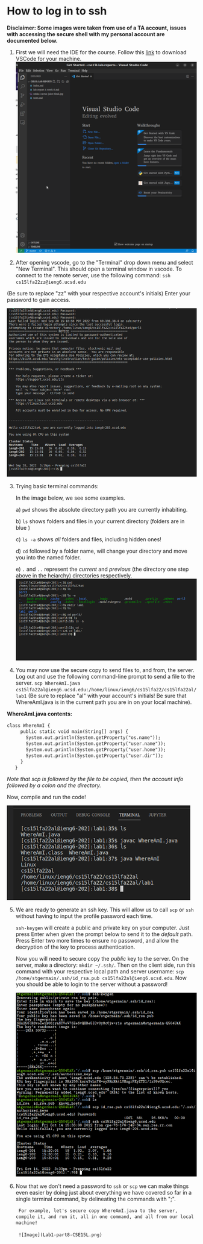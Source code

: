 # How to log in to ssh
**Disclaimer: Some images were taken from use of a TA account, issues with accessing the secure shell with my personal account are documented below.**
1. First we will need the IDE for the course. Follow this [link](https://code.visualstudio.com/Download) to download VSCode for your machine.
![Image](Lab1-part3-CSE15L.png)


2. After opening vscode, go to the "Terminal" drop down menu and select "New Terminal". This should open a terminal window in vscode. To connect to the remote server, use the following command: `ssh cs15lfa22zz@ieng6.ucsd.edu`

(Be sure to replace "zz" with your respective account's initials)
Enter your password to gain access. 

![Image](Lab1-part4-CSE15.png)


3. Trying basic terminal commands:

    In the image below, we see some examples.

    a)  `pwd` shows the absolute directory path you are currently inhabiting.

    b) `ls` shows folders and files in your current directory (folders are in blue )

    c) `ls -a` shows *all* folders and files, including hidden ones!

    d) `cd` followed by a folder name, will change your directory and move you into the named folder.

    e) `.` and `..` represent the *current* and *previous* (the directory one step above in the heiarchy) directories respectively.
![Image](Lab1-part5-CSE15L.png)

4. You may now use the secure copy to send files to, and from, the server. Log out and use the following command-line prompt to send a file to the server. `scp WhereAmI.java cs15lfa22al@ieng6.ucsd.edu:/home/linux/ieng6/cs15lfa22/cs15lfa22al/lab1` (Be sure to replace "al" with your account's initials! Be sure that WhereAmI.java is in the current path you are in on your local machine).

**WhereAmI.java contents:**

```
class WhereAmI {
     public static void main(String[] args) {
       System.out.println(System.getProperty("os.name"));
       System.out.println(System.getProperty("user.name"));
       System.out.println(System.getProperty("user.home"));
       System.out.println(System.getProperty("user.dir"));
     }
   }

```

_Note that scp is followed by the file to be copied, then the account info followed by a colon and the directory._

   Now, compile and run the code!

   ![Image](Lab1-part6-CSE15L.png)

5. We are ready to generate an ssh key. This will allow us to call `scp` or `ssh` without having to input the profile password each time.

    `ssh-keygen` will create a public and private key on your computer. Just press Enter when given the prompt below to send it to the *default* path. Press Enter two more times to ensure no password, and allow the decryption of the key to process authentication.

    Now you will need to secure copy the *public* key to the server. On the server, make a directory: `mkdir ~/.ssh/`. Then on the client side, run this command with your respective local path and server username: `scp /home/stgermain/.ssh/id_rsa.pub cs15lfa22al@ieng6.ucsd.edu`.
    Now you should be able to login to the server without a password!

    ![Image](Lab1-part7-CSE15L.png)

6. Now that we don't need a password to `ssh` or `scp` we can make things even easier by doing just about everything we have covered so far in a single terminal command, by delineating the commands with ";". 

        For example, let's secure copy WhereAmI.java to the server, compile it, and run it, all in one command, and all from our local machine!

        ![Image](Lab1-part8-CSE15L.png)